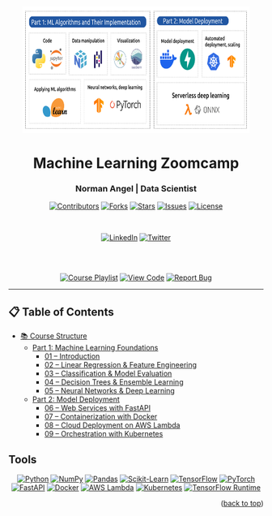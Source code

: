 <a id="readme-top"></a>

<div align="center">
  <img src="ml_zoomcamp_overview_horizontal_2025.png" alt="ML Zoomcamp Tech Stack" width="450" height="250">

  # Machine Learning Zoomcamp

  ### Norman Angel | Data Scientist 

  [![Contributors][contributors-shield]][contributors-url]
  [![Forks][forks-shield]][forks-url]
  [![Stars][stars-shield]][stars-url]
  [![Issues][issues-shield]][issues-url]
  [![License][license-shield]][license-url]

  <br>

  [![LinkedIn][linkedin-shield]][linkedin-url]
  [![Twitter][twitter-shield]][twitter-url]

  <br><br>

  [<img src="https://img.shields.io/badge/Course_Playlist-FF0000?style=for-the-badge&logo=youtube&logoColor=white" alt="Course Playlist" />](https://www.youtube.com/watch?v=Crm_5n4mvmg&list=PL3MmuxUbc_hIhxl5Ji8t4O6lPAOpHaCLR&index=4)
  [<img src="https://img.shields.io/badge/View_Code-181717?style=for-the-badge&logo=github&logoColor=white" alt="View Code" />](https://github.com/anormanangel/Machine-Learning-Zoomcamp)
  [<img src="https://img.shields.io/badge/Report_Bug-F44336?style=for-the-badge&logo=bug&logoColor=white" alt="Report Bug" />](https://github.com/anormanangel/Machine-Learning-Zoomcamp/issues) 
</div>

---

<!-- MARKDOWN LINKS & IMAGES -->
[contributors-shield]: https://img.shields.io/github/contributors/anormanangel/Machine-Learning-Zoomcamp.svg?style=for-the-badge
[contributors-url]: https://github.com/anormanangel/Machine-Learning-Zoomcamp/graphs/contributors
[forks-shield]: https://img.shields.io/github/forks/anormanangel/Machine-Learning-Zoomcamp.svg?style=for-the-badge
[forks-url]: https://github.com/anormanangel/Machine-Learning-Zoomcamp/network/members
[stars-shield]: https://img.shields.io/github/stars/anormanangel/Machine-Learning-Zoomcamp.svg?style=for-the-badge
[stars-url]: https://github.com/anormanangel/Machine-Learning-Zoomcamp/stargazers
[issues-shield]: https://img.shields.io/github/issues/anormanangel/Machine-Learning-Zoomcamp.svg?style=for-the-badge
[issues-url]: https://github.com/anormanangel/Machine-Learning-Zoomcamp/issues
[license-shield]: https://img.shields.io/github/license/anormanangel/Machine-Learning-Zoomcamp.svg?style=for-the-badge
[license-url]: https://github.com/anormanangel/Machine-Learning-Zoomcamp/blob/main/LICENSE
[linkedin-shield]: https://img.shields.io/badge/LinkedIn-0077B5?style=for-the-badge&logo=linkedin&logoColor=white
[linkedin-url]: https://www.linkedin.com/in/anormanangel/
[twitter-shield]: https://img.shields.io/badge/X%20(Twitter)-000000?style=for-the-badge&logo=x&logoColor=white
[twitter-url]: https://x.com/anormanangel

## 📋 Table of Contents

- [📚 Course Structure](#course-structure)  
  - [Part 1: Machine Learning Foundations](#part-1-machine-learning-foundations)  
    - [01 – Introduction](#01--introduction)  
    - [02 – Linear Regression & Feature Engineering](#02--linear-regression--feature-engineering)  
    - [03 – Classification & Model Evaluation](#03--classification--model-evaluation)  
    - [04 – Decision Trees & Ensemble Learning](#04--decision-trees--ensemble-learning)  
    - [05 – Neural Networks & Deep Learning](#05--neural-networks--deep-learning)  
  - [Part 2: Model Deployment](#part-2-model-deployment)  
    - [06 – Web Services with FastAPI](#06--web-services-with-fastapi)  
    - [07 – Containerization with Docker](#07--containerization-with-docker)  
    - [08 – Cloud Deployment on AWS Lambda](#08--cloud-deployment-on-aws-lambda)  
    - [09 – Orchestration with Kubernetes](#09--orchestration-with-kubernetes)  

## Tools

<div align="center">

  [![Python][Python-shield]][Python-url] 
  [![NumPy][NumPy-shield]][NumPy-url] 
  [![Pandas][Pandas-shield]][Pandas-url] 
  [![Scikit-Learn][Scikit-shield]][Scikit-url] 
  [![TensorFlow][TensorFlow-shield]][TensorFlow-url] 
  [![PyTorch][PyTorch-shield]][PyTorch-url] 
  [![FastAPI][FastAPI-shield]][FastAPI-url] 
  [![Docker][Docker-shield]][Docker-url] 
  [![AWS Lambda][AWS-shield]][AWS-url] 
  [![Kubernetes][Kubernetes-shield]][Kubernetes-url] 
  [![TensorFlow Runtime][TFRuntime-shield]][TFRuntime-url]

</div>

<p align="right">(<a href="#readme-top">back to top</a>)</p>

<!-- BADGES LINKS -->
[Python-shield]: https://img.shields.io/badge/Python-3776AB?style=for-the-badge&logo=python&logoColor=white
[Python-url]: https://www.python.org/

[NumPy-shield]: https://img.shields.io/badge/NumPy-013243?style=for-the-badge&logo=numpy&logoColor=white
[NumPy-url]: https://numpy.org/

[Pandas-shield]: https://img.shields.io/badge/Pandas-150458?style=for-the-badge&logo=pandas&logoColor=white
[Pandas-url]: https://pandas.pydata.org/

[Scikit-shield]: https://img.shields.io/badge/Scikit--Learn-F7931E?style=for-the-badge&logo=scikitlearn&logoColor=white
[Scikit-url]: https://scikit-learn.org/

[TensorFlow-shield]: https://img.shields.io/badge/TensorFlow-FF6F00?style=for-the-badge&logo=tensorflow&logoColor=white
[TensorFlow-url]: https://www.tensorflow.org/

[PyTorch-shield]: https://img.shields.io/badge/PyTorch-EE4C2C?style=for-the-badge&logo=pytorch&logoColor=white
[PyTorch-url]: https://pytorch.org/

[FastAPI-shield]: https://img.shields.io/badge/FastAPI-009688?style=for-the-badge&logo=fastapi&logoColor=white
[FastAPI-url]: https://fastapi.tiangolo.com/

[Docker-shield]: https://img.shields.io/badge/Docker-2496ED?style=for-the-badge&logo=docker&logoColor=white
[Docker-url]: https://www.docker.com/

[AWS-shield]: https://img.shields.io/badge/AWS_Lambda-FF9900?style=for-the-badge&logo=aws&logoColor=white
[AWS-url]: https://aws.amazon.com/lambda/

[Kubernetes-shield]: https://img.shields.io/badge/Kubernetes-326CE5?style=for-the-badge&logo=kubernetes&logoColor=white
[Kubernetes-url]: https://kubernetes.io/

[TFRuntime-shield]: https://img.shields.io/badge/TensorFlow_Runtime-FF6F00?style=for-the-badge&logo=tensorflow&logoColor=white
[TFRuntime-url]: https://www.tensorflow.org/tfx/runtime


